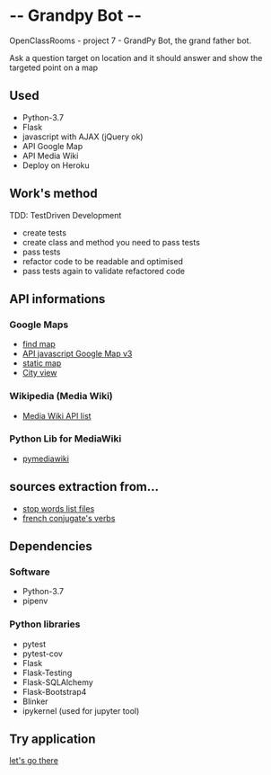 # -- Grandpy Bot --

OpenClassRooms - project 7 - GrandPy Bot, the grand father bot.

Ask a question target on location and it should answer and show the targeted
 point on a map

## Used

- Python-3.7
- Flask
- javascript with AJAX (jQuery ok)
- API Google Map
- API Media Wiki
- Deploy on Heroku

## Work's method

TDD: TestDriven Development
 
- create tests
- create class and method you need to pass tests
- pass tests
- refactor code to be readable and optimised
- pass tests again to validate refactored code

## API informations

### Google Maps

- [find map](https://developers.google.com/maps/documentation/urls/guide?hl=fr)
- [API javascript Google Map v3](https://developers.google.com/maps/documentation/javascript/reference/?hl=fr#StreetViewPanorama)
- [static map](https://developers.google.com/maps/documentation/maps-static/intro?hl=fr)
- [City view](https://developers.google.com/maps/documentation/streetview/intro?hl=fr)

### Wikipedia (Media Wiki)

- [Media Wiki API list](https://www.mediawiki.org/wiki/API:Main_page/fr)

### Python Lib for MediaWiki

- [pymediawiki](https://github.com/barrust/mediawiki)

## sources extraction from...

- [stop words list files]()
- [french conjugate's verbs](https://github.com/Drulac/Verbes-Francais-Conjugues)

## Dependencies

### Software

- Python-3.7
- pipenv

### Python libraries

- pytest
- pytest-cov
- Flask
- Flask-Testing
- Flask-SQLAlchemy
- Flask-Bootstrap4
- Blinker
- ipykernel (used for jupyter tool)

## Try application

[let's go there](https:/oc-grandpy1976-bot.heroku.com)
